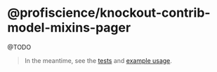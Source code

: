 # @profiscience/knockout-contrib-model-mixins-pager

@TODO

> In the meantime, see the [tests](./test.ts) and [example usage](https://github.com/caseyWebb/knockout-realworld).
